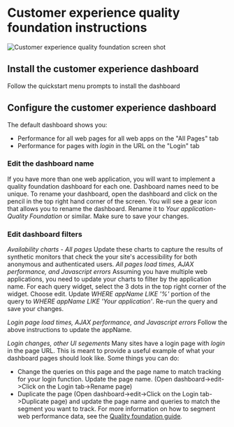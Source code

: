 # Customer experience quality foundation instructions
![Customer experience quality foundation screen shot](dashboards/om-quality-foundation.png)

## Install the customer experience dashboard
Follow the quickstart menu prompts to install the dashboard

## Configure the customer experience dashboard
The default dashboard shows you:
- Performance for all web pages for all web apps on the "All Pages" tab
- Performance for pages with _login_ in the URL on the "Login" tab

### Edit the dashboard name
If you have more than one web application, you will want to implement a quality foundation dashboard for each one. Dashboard names need to be unique. To rename your dashboard, open the dashboard and click on the pencil in the top right hand corner of the screen. You will see a gear icon that allows you to rename the dashboard. Rename it to _Your application- Quality Foundation_ or similar. Make sure to save your changes.

### Edit dashboard filters
_Availability charts - All pages_ Update these charts to capture the results of synthetic monitors that check the your site's accessibility for both anonymous and authenticated users.
_All pages load times, AJAX performance, and Javascript errors_ Assuming you have multiple web applications, you need to update your charts to filter by the application name. For each query widget, select the 3 dots in the top right corner of the widget. Choose edit. Update _WHERE appName LIKE '%'_ portion of the query to _WHERE appName LIKE 'Your application'_. Re-run the query and save your changes.   
   
_Login page load times, AJAX performance, and Javascript errors_ Follow the above instructions to update the appName.   
   
_Login changes, other UI segements_ Many sites have a login page with _login_ in the page URL. This is meant to provide a useful example of what your dashboard pages should look like.  Some things you can do: 
* Change the queries on this page and the page name to match tracking for your login function. Update the page name. (Open dashboard->edit->Click on the Login tab->Rename page) 
* Duplicate the page (Open dashboard->edit->Click on the Login tab->Duplicate page) and update the page name and queries to match the segment you want to track.  For more information on how to segment web performance data, see the [Quality foundation guide](https://docs.newrelic.com/docs/new-relic-solutions/observability-maturity/customer-experience/quality-foundation-implementation-guide#understand-how-you-will-segment-your-data).
